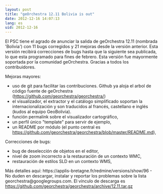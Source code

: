 ```yaml
---
layout: post
title: "geOrchestra 12.11 Bolivia is out"
date: 2012-12-16 14:07:13
lang: es
uid: 2012-12-16
---
```


<p>El PSC tiene el agrado de anunciar la salida de geOrchestra 12.11 (nombrada
'Bolivia') con 11 bugs corregidos y 21 mejoras desde la versión anterior. Esta
versión recibirá correcciones de bugs hasta que la siguiente sea publicada, lo
que esta programado para fines de febrero. Esta versión fue mayormente
soportada por la comunidad geOrchestra. Gracias a todos los contribuidores.</p>

<!--more-->

<p>Mejoras mayores:</p>
<ul>
<li>uso de git para facilitar las contribuciones. Github ya aloja el arbol de
código fuente de geOrchestra (<a href="https://github.com/georchestra/georchestra/" hreflang="en">https://github.com/georchestra/georchestra/</a>)</li>
<li>el visualizador, el extractor y el catálogo simplificado soportan la
internacionalización y son traducidos al francés, castellano e inglés (kudos al
equipo GeoBolivia).</li>
<li>función permalink sobre el visualizador cartográfico,</li>
<li>un perfil único &quot;template&quot; para servir de ejemplo,</li>
<li>un README por módulo (el punto central es <a href="https://github.com/georchestra/georchestra/blob/master/README.md" hreflang="en">https://github.com/georchestra/georchestra/blob/master/README.md</a>),</li>
</ul>
<p>Correcciones de bugs:</p>
<ul>
<li>bug de deselección de objetos en el editor,</li>
<li>nivel de zoom incorrecto a la restauración de un contexto WMC,</li>
<li>restauración de estilos SLD en un contexto WMS,</li>
</ul>
<p>Más detalles aquí: https://applis-bretagne.fr/redmine/versions/show/96 - No duden en
descargar, instalar y reportar los problemas sobre la lista
georchestra@googlegroups.com. El vínculo de descarga es <a href="https://github.com/georchestra/georchestra/archive/12.11.tar.gz" hreflang="en">https://github.com/georchestra/georchestra/archive/12.11.tar.gz</a></p>
